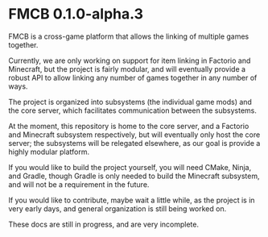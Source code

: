 # FMCB 0.1.0-alpha.3

FMCB is a cross-game platform that allows the linking of multiple games together.

Currently, we are only working on support for item linking in Factorio and Minecraft, but the project is fairly modular, and will eventually provide a robust API to allow linking any number of games together in any number of ways.

The project is organized into subsystems (the individual game mods) and the core server, which facilitates communication between the subsystems.

At the moment, this repository is home to the core server, and a Factorio and Minecraft subsystem respectively, but will eventually only host the core server; the subsystems will be relegated elsewhere, as our goal is provide a highly modular platform.

If you would like to build the project yourself, you will need CMake, Ninja, and Gradle, though Gradle is only needed to build the Minecraft subsystem, and will not be a requirement in the future.

If you would like to contribute, maybe wait a little while, as the project is in very early days, and general organization is still being worked on.

These docs are still in progress, and are very incomplete.
